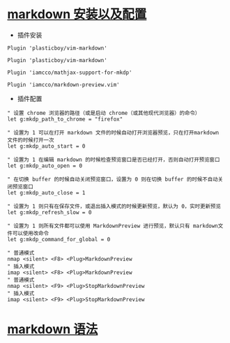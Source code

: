 # [markdown 安装以及配置](https://github.com/iamcco/markdown-preview.vim)
* 插件安装
```
Plugin 'plasticboy/vim-markdown'
```
```
Plugin 'plasticboy/vim-markdown'
```
```
Plugin 'iamcco/mathjax-support-for-mkdp'
```
```
Plugin 'iamcco/markdown-preview.vim'
```
* 插件配置
```
" 设置 chrome 浏览器的路径（或是启动 chrome（或其他现代浏览器）的命令）
let g:mkdp_path_to_chrome = "firefox" 
```
```
" 设置为 1 可以在打开 markdown 文件的时候自动打开浏览器预览，只在打开markdown 文件的时候打开一次
let g:mkdp_auto_start = 0 
```
```
" 设置为 1 在编辑 markdown 的时候检查预览窗口是否已经打开，否则自动打开预览窗口
let g:mkdp_auto_open = 0
```
```
" 在切换 buffer 的时候自动关闭预览窗口，设置为 0 则在切换 buffer 的时候不自动关闭预览窗口
let g:mkdp_auto_close = 1
```
```
" 设置为 1 则只有在保存文件，或退出插入模式的时候更新预览，默认为 0，实时更新预览
let g:mkdp_refresh_slow = 0
```
```
" 设置为 1 则所有文件都可以使用 MarkdownPreview 进行预览，默认只有 markdown文件可以使用改命令
let g:mkdp_command_for_global = 0
```
```
" 普通模式
nmap <silent> <F8> <Plug>MarkdownPreview
" 插入模式
imap <silent> <F8> <Plug>MarkdownPreview
" 普通模式
nmap <silent> <F9> <Plug>StopMarkdownPreview
" 插入模式
imap <silent> <F9> <Plug>StopMarkdownPreview
```

# [markdown 语法](http://www.appinn.com/markdown/#autolink)
